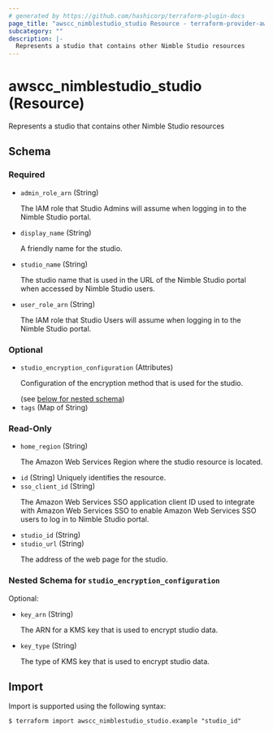 ```yaml
---
# generated by https://github.com/hashicorp/terraform-plugin-docs
page_title: "awscc_nimblestudio_studio Resource - terraform-provider-awscc"
subcategory: ""
description: |-
  Represents a studio that contains other Nimble Studio resources
---
```


# awscc_nimblestudio_studio (Resource)

Represents a studio that contains other Nimble Studio resources



<!-- schema generated by tfplugindocs -->
## Schema

### Required

- `admin_role_arn` (String) <p>The IAM role that Studio Admins will assume when logging in to the Nimble Studio portal.</p>
- `display_name` (String) <p>A friendly name for the studio.</p>
- `studio_name` (String) <p>The studio name that is used in the URL of the Nimble Studio portal when accessed by Nimble Studio users.</p>
- `user_role_arn` (String) <p>The IAM role that Studio Users will assume when logging in to the Nimble Studio portal.</p>

### Optional

- `studio_encryption_configuration` (Attributes) <p>Configuration of the encryption method that is used for the studio.</p> (see [below for nested schema](#nestedatt--studio_encryption_configuration))
- `tags` (Map of String)

### Read-Only

- `home_region` (String) <p>The Amazon Web Services Region where the studio resource is located.</p>
- `id` (String) Uniquely identifies the resource.
- `sso_client_id` (String) <p>The Amazon Web Services SSO application client ID used to integrate with Amazon Web Services SSO to enable Amazon Web Services SSO users to log in to Nimble Studio portal.</p>
- `studio_id` (String)
- `studio_url` (String) <p>The address of the web page for the studio.</p>

<a id="nestedatt--studio_encryption_configuration"></a>
### Nested Schema for `studio_encryption_configuration`

Optional:

- `key_arn` (String) <p>The ARN for a KMS key that is used to encrypt studio data.</p>
- `key_type` (String) <p>The type of KMS key that is used to encrypt studio data.</p>

## Import

Import is supported using the following syntax:

```shell
$ terraform import awscc_nimblestudio_studio.example "studio_id"
```
